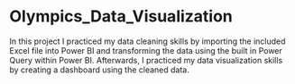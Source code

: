 # Olympics_Data_Visualization

In this project I practiced my data cleaning skills by importing the included Excel file into Power BI and transforming the data using the built in Power Query within Power BI. Afterwards, I practiced my data visualization skills by creating a dashboard using the cleaned data.
